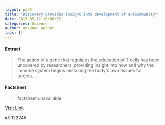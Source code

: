```yaml
---
layout: post
title: "Discovery provides insight into development of autoimmunity"
date: 2015-05-12 18:08:15
categories: Science
author: unknown author
tags: []
---
```



#### Extract
>The action of a gene that regulates the education of T cells has been uncovered by researchers, providing insight into how and why the immune system begins mistaking the body's own tissues for targets....

#### Factsheet
>factsheet unavailable

[Visit Link](http://feeds.sciencedaily.com/~r/sciencedaily/~3/oIWElBf7_mY/150512140815.htm)

id:  122245


